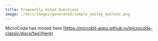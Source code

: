 ```yaml
---
title: Frequently Asked Questions
image: ./docs/images/generated/sample_smiley_buttons.png
---
```


MicroCode has moved here [https://microbit-apps.github.io/microcode-classic/docs/faq](here)